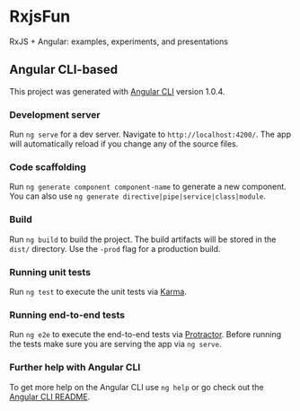 # RxjsFun

RxJS + Angular: examples, experiments, and presentations


## Angular CLI-based
This project was generated with [Angular CLI](https://github.com/angular/angular-cli) version 1.0.4.

### Development server

Run `ng serve` for a dev server. Navigate to `http://localhost:4200/`. The app will automatically reload if you change any of the source files.

### Code scaffolding

Run `ng generate component component-name` to generate a new component. You can also use `ng generate directive|pipe|service|class|module`.

### Build

Run `ng build` to build the project. The build artifacts will be stored in the `dist/` directory. Use the `-prod` flag for a production build.

### Running unit tests

Run `ng test` to execute the unit tests via [Karma](https://karma-runner.github.io).

### Running end-to-end tests

Run `ng e2e` to execute the end-to-end tests via [Protractor](http://www.protractortest.org/).
Before running the tests make sure you are serving the app via `ng serve`.

### Further help with Angular CLI

To get more help on the Angular CLI use `ng help` or go check out the [Angular CLI README](https://github.com/angular/angular-cli/blob/master/README.md).
